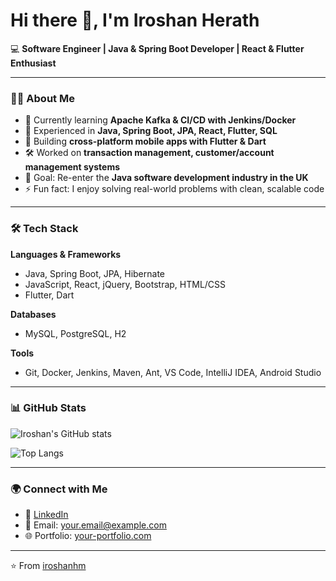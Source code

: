 # Hi there 👋, I'm Iroshan Herath  

💻 **Software Engineer | Java & Spring Boot Developer | React & Flutter Enthusiast**

---

### 👨‍💻 About Me
- 🌱 Currently learning **Apache Kafka & CI/CD with Jenkins/Docker**
- 💼 Experienced in **Java, Spring Boot, JPA, React, Flutter, SQL**
- 📱 Building **cross-platform mobile apps with Flutter & Dart**
- 🛠️ Worked on **transaction management, customer/account management systems**
- 🎯 Goal: Re-enter the **Java software development industry in the UK**
- ⚡ Fun fact: I enjoy solving real-world problems with clean, scalable code  

---

### 🛠️ Tech Stack
**Languages & Frameworks**
- Java, Spring Boot, JPA, Hibernate  
- JavaScript, React, jQuery, Bootstrap, HTML/CSS  
- Flutter, Dart  

**Databases**
- MySQL, PostgreSQL, H2  

**Tools**
- Git, Docker, Jenkins, Maven, Ant, VS Code, IntelliJ IDEA, Android Studio  

---

### 📊 GitHub Stats
![Iroshan's GitHub stats](https://github-readme-stats.vercel.app/api?username=iroshanhm&show_icons=true&theme=radical)

![Top Langs](https://github-readme-stats.vercel.app/api/top-langs/?username=iroshanhm&layout=compact&theme=radical)

---

### 🌍 Connect with Me
- 💼 [LinkedIn](https://www.linkedin.com/)  
- 📧 Email: your.email@example.com  
- 🌐 Portfolio: [your-portfolio.com](https://your-portfolio.com)  

---
⭐️ From [iroshanhm](https://github.com/iroshanhm)
